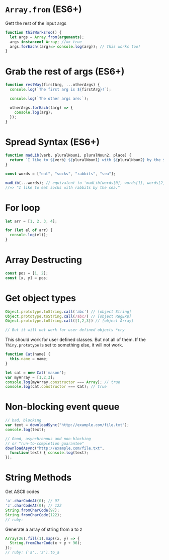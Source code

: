# `Array.from` (ES6+)
Gett the rest of the input args

```javascript
function thisWorksToo() {
  let args = Array.from(arguments);  
  args instanceof Array; //=> true
  args.forEach((arg)=> console.log(arg)); // This works too!
}
```

# Grab the rest of args (ES6+)
```javascript
function restWay(firstArg, ...otherArgs) {
  console.log(`The first arg is ${firstArg}!`);

  console.log(`The other args are:`);

  otherArgs.forEach((arg) => {
    console.log(arg);
  });
}
```

# Spread Syntax (ES6+)

```javascript
function madLib(verb, pluralNoun1, pluralNoun2, place) {
  return `I like to ${verb} ${pluralNoun1} with ${pluralNoun2} by the ${place}.`;
}

const words = ["eat", "socks", "rabbits", "sea"];

madLib(...words); // equivalent to 'madLib(words[0], words[1], words[2], words[3])'
//=> "I like to eat socks with rabbits by the sea."
```

# For loop

```javascript
let arr = [1, 2, 3, 4];

for (let el of arr) {
  console.log(el));
}

```

# Array Destructing

```javascript
const pos = [1, 2];
const [x, y] = pos;
```

# Get object types
```javascript
Object.prototype.toString.call('abc') // [object String]
Object.prototype.toString.call(/abc/) // [object RegExp]
Object.prototype.toString.call([1,2,3]) // [object Array]

// But it will not work for user defined objects *cry
```

This should work for user defined classes. But not all of them. If the `Thiny.prototype` is set to something else, it will not work.
```javascript
function Cat(name) {
  this.name = name;
}

let cat = new Cat('mason');
var myArray = [1,2,3];
console.log(myArray.constructor === Array); // true
console.log(cat.constructor === Cat); // true
```

# Non-blocking event queue

```javascript
// bad, blocking
var text = downloadSync("http://example.com/file.txt");
console.log(text);

// Good, asynchronous and non-blocking
// or "run-to-completion guarantee"
downloadAsync("http://example.com/file.txt",
  function(text) { console.log(text);
});
```

# String Methods

Get ASCII codes
```javascript
'a'.charCodeAt(0); // 97
'z'.charCodeAt(0); // 122
String.fromCharCode(97);
String.fromCharCode(122);
// ruby:
```

Generate a array of string from a to z

```javascript
Array(26).fill(1).map((x, y) => {
  String.fromCharCode(x + y + 96);
});
// ruby: ('a'..'z').to_a
```
